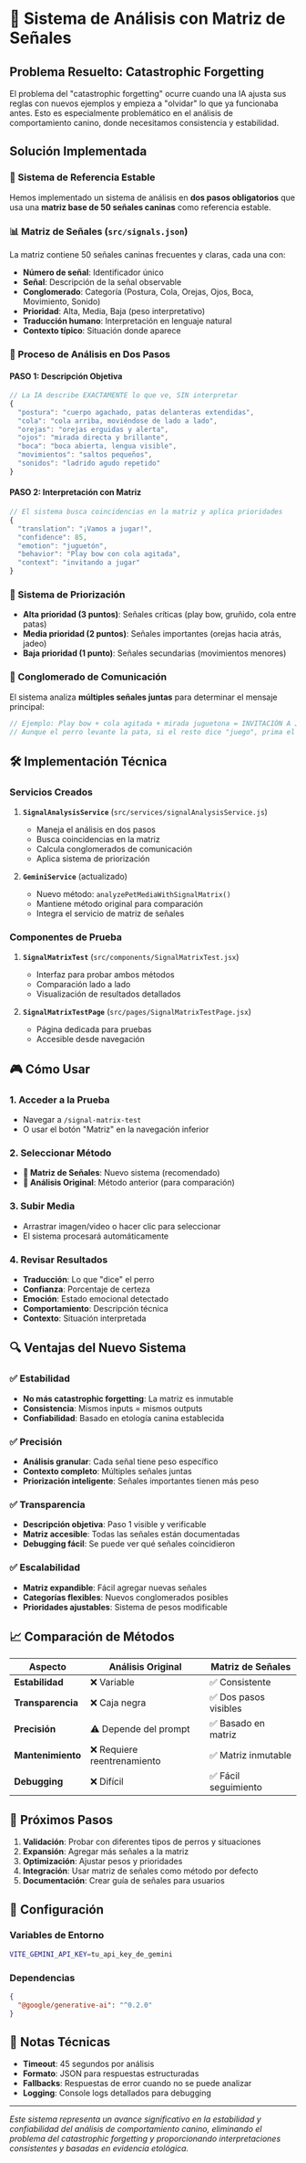 # 🧠 Sistema de Análisis con Matriz de Señales

## Problema Resuelto: Catastrophic Forgetting

El problema del "catastrophic forgetting" ocurre cuando una IA ajusta sus reglas con nuevos ejemplos y empieza a "olvidar" lo que ya funcionaba antes. Esto es especialmente problemático en el análisis de comportamiento canino, donde necesitamos consistencia y estabilidad.

## Solución Implementada

### 🎯 Sistema de Referencia Estable

Hemos implementado un sistema de análisis en **dos pasos obligatorios** que usa una **matriz base de 50 señales caninas** como referencia estable.

### 📊 Matriz de Señales (`src/signals.json`)

La matriz contiene 50 señales caninas frecuentes y claras, cada una con:

- **Número de señal**: Identificador único
- **Señal**: Descripción de la señal observable
- **Conglomerado**: Categoría (Postura, Cola, Orejas, Ojos, Boca, Movimiento, Sonido)
- **Prioridad**: Alta, Media, Baja (peso interpretativo)
- **Traducción humano**: Interpretación en lenguaje natural
- **Contexto típico**: Situación donde aparece

### 🔄 Proceso de Análisis en Dos Pasos

#### **PASO 1: Descripción Objetiva**
```javascript
// La IA describe EXACTAMENTE lo que ve, SIN interpretar
{
  "postura": "cuerpo agachado, patas delanteras extendidas",
  "cola": "cola arriba, moviéndose de lado a lado",
  "orejas": "orejas erguidas y alerta",
  "ojos": "mirada directa y brillante",
  "boca": "boca abierta, lengua visible",
  "movimientos": "saltos pequeños",
  "sonidos": "ladrido agudo repetido"
}
```

#### **PASO 2: Interpretación con Matriz**
```javascript
// El sistema busca coincidencias en la matriz y aplica prioridades
{
  "translation": "¡Vamos a jugar!",
  "confidence": 85,
  "emotion": "juguetón",
  "behavior": "Play bow con cola agitada",
  "context": "invitando a jugar"
}
```

### 🎯 Sistema de Priorización

- **Alta prioridad (3 puntos)**: Señales críticas (play bow, gruñido, cola entre patas)
- **Media prioridad (2 puntos)**: Señales importantes (orejas hacia atrás, jadeo)
- **Baja prioridad (1 punto)**: Señales secundarias (movimientos menores)

### 🔗 Conglomerado de Comunicación

El sistema analiza **múltiples señales juntas** para determinar el mensaje principal:

```javascript
// Ejemplo: Play bow + cola agitada + mirada juguetona = INVITACIÓN A JUGAR
// Aunque el perro levante la pata, si el resto dice "juego", prima el juego
```

## 🛠️ Implementación Técnica

### Servicios Creados

1. **`SignalAnalysisService`** (`src/services/signalAnalysisService.js`)
   - Maneja el análisis en dos pasos
   - Busca coincidencias en la matriz
   - Calcula conglomerados de comunicación
   - Aplica sistema de priorización

2. **`GeminiService`** (actualizado)
   - Nuevo método: `analyzePetMediaWithSignalMatrix()`
   - Mantiene método original para comparación
   - Integra el servicio de matriz de señales

### Componentes de Prueba

1. **`SignalMatrixTest`** (`src/components/SignalMatrixTest.jsx`)
   - Interfaz para probar ambos métodos
   - Comparación lado a lado
   - Visualización de resultados detallados

2. **`SignalMatrixTestPage`** (`src/pages/SignalMatrixTestPage.jsx`)
   - Página dedicada para pruebas
   - Accesible desde navegación

## 🎮 Cómo Usar

### 1. Acceder a la Prueba
- Navegar a `/signal-matrix-test`
- O usar el botón "Matriz" en la navegación inferior

### 2. Seleccionar Método
- **🧠 Matriz de Señales**: Nuevo sistema (recomendado)
- **🤖 Análisis Original**: Método anterior (para comparación)

### 3. Subir Media
- Arrastrar imagen/video o hacer clic para seleccionar
- El sistema procesará automáticamente

### 4. Revisar Resultados
- **Traducción**: Lo que "dice" el perro
- **Confianza**: Porcentaje de certeza
- **Emoción**: Estado emocional detectado
- **Comportamiento**: Descripción técnica
- **Contexto**: Situación interpretada

## 🔍 Ventajas del Nuevo Sistema

### ✅ Estabilidad
- **No más catastrophic forgetting**: La matriz es inmutable
- **Consistencia**: Mismos inputs = mismos outputs
- **Confiabilidad**: Basado en etología canina establecida

### ✅ Precisión
- **Análisis granular**: Cada señal tiene peso específico
- **Contexto completo**: Múltiples señales juntas
- **Priorización inteligente**: Señales importantes tienen más peso

### ✅ Transparencia
- **Descripción objetiva**: Paso 1 visible y verificable
- **Matriz accesible**: Todas las señales están documentadas
- **Debugging fácil**: Se puede ver qué señales coincidieron

### ✅ Escalabilidad
- **Matriz expandible**: Fácil agregar nuevas señales
- **Categorías flexibles**: Nuevos conglomerados posibles
- **Prioridades ajustables**: Sistema de pesos modificable

## 📈 Comparación de Métodos

| Aspecto | Análisis Original | Matriz de Señales |
|---------|------------------|-------------------|
| **Estabilidad** | ❌ Variable | ✅ Consistente |
| **Transparencia** | ❌ Caja negra | ✅ Dos pasos visibles |
| **Precisión** | ⚠️ Depende del prompt | ✅ Basado en matriz |
| **Mantenimiento** | ❌ Requiere reentrenamiento | ✅ Matriz inmutable |
| **Debugging** | ❌ Difícil | ✅ Fácil seguimiento |

## 🚀 Próximos Pasos

1. **Validación**: Probar con diferentes tipos de perros y situaciones
2. **Expansión**: Agregar más señales a la matriz
3. **Optimización**: Ajustar pesos y prioridades
4. **Integración**: Usar matriz de señales como método por defecto
5. **Documentación**: Crear guía de señales para usuarios

## 🔧 Configuración

### Variables de Entorno
```bash
VITE_GEMINI_API_KEY=tu_api_key_de_gemini
```

### Dependencias
```json
{
  "@google/generative-ai": "^0.2.0"
}
```

## 📝 Notas Técnicas

- **Timeout**: 45 segundos por análisis
- **Formato**: JSON para respuestas estructuradas
- **Fallbacks**: Respuestas de error cuando no se puede analizar
- **Logging**: Console logs detallados para debugging

---

*Este sistema representa un avance significativo en la estabilidad y confiabilidad del análisis de comportamiento canino, eliminando el problema del catastrophic forgetting y proporcionando interpretaciones consistentes y basadas en evidencia etológica.*
